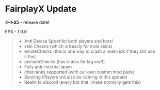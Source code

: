 # FairplayX Update
**4-1-25** - release date!

   FPX - 1.0.0
> - Anti Device Spoof for both players and bots!
> - skin Checks (which is bascly for invis skins)
> - emoteChecks (this is one way to crash a realm idk if they still use it tho)
> - animateChecks (this is also for lag stuff)
> - Fully anti external spam
> - chat ranks supported (with our own custom mod pack)
> - Banning (Players will also be coming in this update)
> - Realm to discord (every bot that i make normally gets this)

